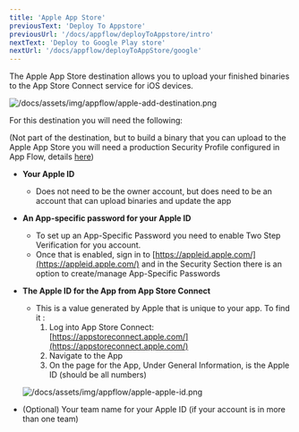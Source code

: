 ```yaml
---
title: 'Apple App Store'
previousText: 'Deploy To Appstore'
previousUrl: '/docs/appflow/deployToAppstore/intro'
nextText: 'Deploy to Google Play store'
nextUrl: '/docs/appflow/deployToAppStore/google'
---
```


The Apple App Store destination allows you to upload your finished binaries to the App Store Connect service for iOS devices.


![/docs/assets/img/appflow/apple-add-destination.png](/docs/assets/img/appflow/apple-add-destination.png)

For this destination you will need the following:

(Not part of the destination, but to build a binary that you can upload to the Apple App Store you will need a production Security Profile configured in App Flow, details [here](https://ionicframework.com/docs/appflow/package/credentials#ios-credentials))

- **Your Apple ID**
    - Does not need to be the owner account, but does need to be an account that can upload binaries and update the app
- **An App-specific password for your Apple ID**
    - To set up an App-Specific Password you need to enable Two Step Verification for you account.
    - Once that is enabled, sign in to [https://appleid.apple.com/](https://appleid.apple.com/) and in the Security Section there is an option to create/manage App-Specific Passwords
- **The Apple ID for the App from App Store Connect**
    - This is a value generated by Apple that is unique to your app. To find it :
        1. Log into App Store Connect: [https://appstoreconnect.apple.com/](https://appstoreconnect.apple.com/)
        2. Navigate to the App
        3. On the page for the App, Under General Information, is the Apple ID (should be all numbers)

    ![/docs/assets/img/appflow/apple-apple-id.png](/docs/assets/img/appflow/apple-apple-id.png)

- (Optional) Your team name for your Apple ID (if your account is in more than one team)